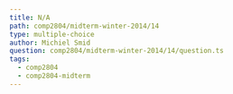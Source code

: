 ```yaml
---
title: N/A
path: comp2804/midterm-winter-2014/14
type: multiple-choice
author: Michiel Smid
question: comp2804/midterm-winter-2014/14/question.ts
tags:
  - comp2804
  - comp2804-midterm
---
```

